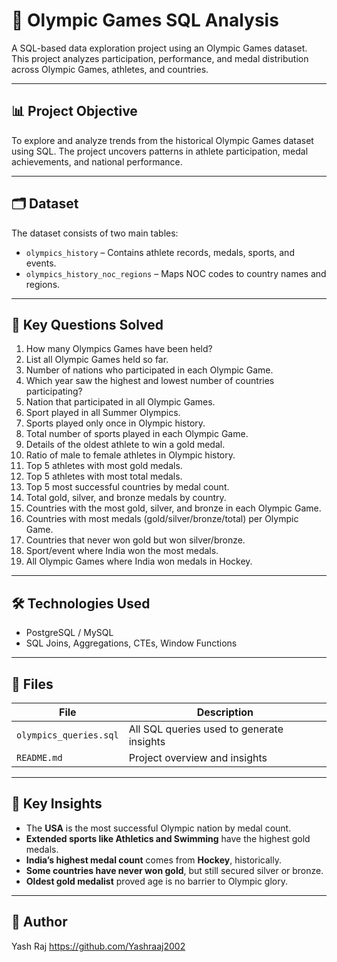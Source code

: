 # 🏅 Olympic Games SQL Analysis

A SQL-based data exploration project using an Olympic Games dataset. This project analyzes participation, performance, and medal distribution across Olympic Games, athletes, and countries.

---

## 📊 Project Objective

To explore and analyze trends from the historical Olympic Games dataset using SQL. The project uncovers patterns in athlete participation, medal achievements, and national performance.

---

## 🗂️ Dataset

The dataset consists of two main tables:

- `olympics_history` – Contains athlete records, medals, sports, and events.
- `olympics_history_noc_regions` – Maps NOC codes to country names and regions.

---

## 📌 Key Questions Solved

1. How many Olympics Games have been held?
2. List all Olympic Games held so far.
3. Number of nations who participated in each Olympic Game.
4. Which year saw the highest and lowest number of countries participating?
5. Nation that participated in all Olympic Games.
6. Sport played in all Summer Olympics.
7. Sports played only once in Olympic history.
8. Total number of sports played in each Olympic Game.
9. Details of the oldest athlete to win a gold medal.
10. Ratio of male to female athletes in Olympic history.
11. Top 5 athletes with most gold medals.
12. Top 5 athletes with most total medals.
13. Top 5 most successful countries by medal count.
14. Total gold, silver, and bronze medals by country.
15. Countries with the most gold, silver, and bronze in each Olympic Game.
16. Countries with most medals (gold/silver/bronze/total) per Olympic Game.
17. Countries that never won gold but won silver/bronze.
18. Sport/event where India won the most medals.
19. All Olympic Games where India won medals in Hockey.

---

## 🛠️ Technologies Used

- PostgreSQL / MySQL
- SQL Joins, Aggregations, CTEs, Window Functions

---

## 📂 Files

| File | Description |
|------|-------------|
| `olympics_queries.sql` | All SQL queries used to generate insights |
| `README.md` | Project overview and insights |

---

## 🧠 Key Insights

- The **USA** is the most successful Olympic nation by medal count.
- **Extended sports like Athletics and Swimming** have the highest gold medals.
- **India’s highest medal count** comes from **Hockey**, historically.
- **Some countries have never won gold**, but still secured silver or bronze.
- **Oldest gold medalist** proved age is no barrier to Olympic glory.

---

## 📌 Author
Yash Raj
https://github.com/Yashraaj2002
